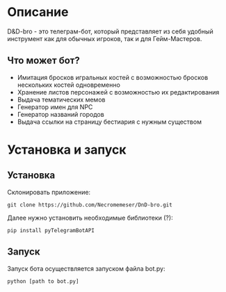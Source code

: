 # Описание
D&D-bro - это телеграм-бот, который представляет из себя удобный инструмент как для обычных игроков, так и для Гейм-Мастеров. 
## Что может бот?
* Имитация бросков игральных костей с возможностью бросков нескольких костей одновременно
* Хранение листов персонажей с возможностью их редактирования
* Выдача тематических мемов
* Генератор имен для NPC
* Генератор названий городов
* Выдача ссылки на страницу бестиария с нужным существом
# Установка и запуск
## Установка
Склонировать приложение:
```
git clone https://github.com/Necromemeser/DnD-bro.git
```
Далее нужно установить необходимые библиотеки (?):
```
pip install pyTelegramBotAPI
```
## Запуск
Запуск бота осуществляется запуском файла bot.py:
```
python [path to bot.py]
```
